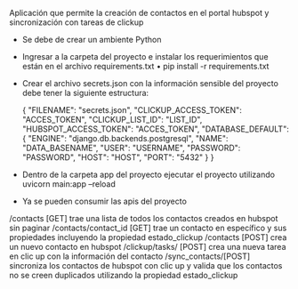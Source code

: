 Aplicación que permite la creación de contactos en el portal hubspot y sincronización con tareas de clickup

- Se debe de crear un ambiente Python
- Ingresar a la carpeta del proyecto e instalar los requerimientos que están en el archivo requirements.txt
•	pip install -r requirements.txt
- Crear el archivo secrets.json con la información sensible del proyecto debe tener la siguiente estructura:

    {
        "FILENAME": "secrets.json",
        "CLICKUP_ACCESS_TOKEN": "ACCES_TOKEN",
        "CLICKUP_LIST_ID": "LIST_ID",
        "HUBSPOT_ACCESS_TOKEN": "ACCES_TOKEN",
        "DATABASE_DEFAULT": {
            "ENGINE": "django.db.backends.postgresql",
            "NAME": "DATA_BASENAME",
            "USER": "USERNAME",
            "PASSWORD": "PASSWORD",
            "HOST": "HOST",
            "PORT": "5432"
        }
    }

- Dentro de la carpeta app del proyecto ejecutar el proyecto utilizando uvicorn main:app –reload
- Ya se pueden consumir las apis del proyecto

/contacts [GET] trae una lista de todos los contactos creados en hubspot sin paginar
/contacts/contact_id [GET] trae un contacto en específico y sus propiedades incluyendo la propiedad estado_clickup
/contacts [POST] crea un nuevo contacto en hubspot
/clickup/tasks/ [POST] crea una nueva tarea en clic up con la información del contacto
/sync_contacts/[POST] sincroniza los contactos de hubspot con clic up y valida que los contactos no se creen duplicados utilizando la propiedad estado_clickup
